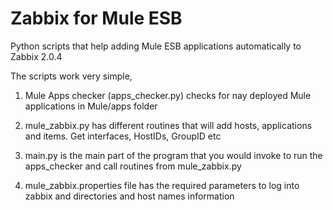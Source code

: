 Zabbix for Mule ESB
===================

Python scripts that help adding Mule ESB applications automatically to Zabbix 2.0.4

The scripts work very simple, 
 
1. Mule Apps checker (apps_checker.py) checks for nay deployed Mule applications in Mule/apps folder

2. mule_zabbix.py has different routines that will add hosts, applications and items. Get interfaces, HostIDs, GroupID etc

3. main.py is the main part of the program that you would invoke to run the apps_checker and call routines from mule_zabbix.py

4. mule_zabbix.properties file has the required parameters to log into zabbix and directories and host names information 

